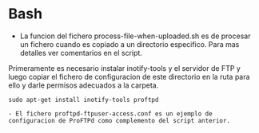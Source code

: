 # Bash

- La funcion del fichero process-file-when-uploaded.sh es de procesar un fichero cuando es copiado a un directorio especifico. Para mas detalles ver comentarios en el script.

Primeramente es necesario instalar inotify-tools y el servidor de FTP y luego copiar el fichero de configuracion de este directorio en la ruta para ello y darle permisos adecuados a la carpeta.

```shell
sudo apt-get install inotify-tools proftpd

- El fichero proftpd-ftpuser-access.conf es un ejemplo de configuracion de ProFTPd como complemento del script anterior.


